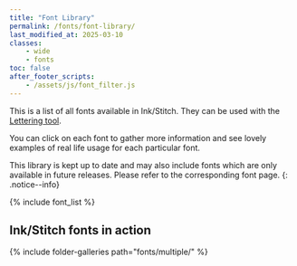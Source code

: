 ```yaml
---
title: "Font Library"
permalink: /fonts/font-library/
last_modified_at: 2025-03-10
classes:
    - wide
    - fonts
toc: false
after_footer_scripts:
    - /assets/js/font_filter.js
---
```

This is a list of all fonts available in Ink/Stitch. They can be used with the [Lettering tool](/docs/lettering/).

You can click on each font to gather more information and see lovely examples of real life usage for each particular font.

This library is kept up to date and may also include fonts which are only available in future releases. Please refer to the corresponding font page.
{: .notice--info}

{% include font_list %}

## Ink/Stitch fonts in action

{% include folder-galleries path="fonts/multiple/" %}
